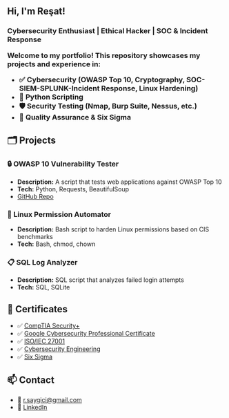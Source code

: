 

<h2>Hi, I'm Reşat!<h3>

Cybersecurity Enthusiast | Ethical Hacker | SOC & Incident Response

Welcome to my portfolio! This repository showcases my projects and experience in:

- ✅ Cybersecurity (OWASP Top 10, Cryptography, SOC-SIEM-SPLUNK-Incident Response, Linux Hardening)
- 🐍 Python Scripting
- 🛡️ Security Testing (Nmap, Burp Suite, Nessus, etc.)
- 🧪 Quality Assurance & Six Sigma

## 🗂️ Projects

### 🔒 OWASP 10 Vulnerability Tester
- **Description:** A script that tests web applications against OWASP Top 10
- **Tech:** Python, Requests, BeautifulSoup
- [GitHub Repo](https://github.com/rsaygici/owasp-tester)

### 🐧 Linux Permission Automator
- **Description:** Bash script to harden Linux permissions based on CIS benchmarks
- **Tech:** Bash, chmod, chown

### 📋 SQL Log Analyzer
- **Description:** SQL script that analyzes failed login attempts
- **Tech:** SQL, SQLite

## 📜 Certificates
- ✅ [CompTIA Security+](https://www.comptia.org/certifications/security)
- ✅ [Google Cybersecurity Professional Certificate](https://grow.google/certificates/cybersecurity/)
- ✅ [ISO/IEC 27001](https://www.skillfront.com/Badges/59121815553030)
- ✅ [Cybersecurity Engineering](https://www.linkedin.com/in/re%C5%9Fat-sayg%C4%B1c%C4%B1/details/certifications/1751215307297/single-media-viewer/?profileId=ACoAABq5YIUBIeBMWbe-fhXdNdEjgStb0XQDA8g)
- ✅ [Six Sigma](https://www.linkedin.com/learning/certificates/5e8c79ab77ee4588850aeb7d1dfff5d51adb9953a7de17662b77ff41e9626932?trk=backfilled_certificate&lipi=urn%3Ali%3Apage%3Ad_flagship3_profile_view_base_certifications_details%3Bb65vdja3T%2ByQ9DoJA8G7NQ%3D%3D)

## 📫 Contact
- 📧  r.saygici@gmail.com
- 🔗 [LinkedIn](https://www.linkedin.com/in/reşat-saygıcı)
